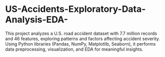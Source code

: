 # US-Accidents-Exploratory-Data-Analysis-EDA-
This project analyzes a U.S. road accident dataset with 7.7 million records and 46 features, exploring patterns and factors affecting accident severity. Using Python libraries (Pandas, NumPy, Matplotlib, Seaborn), it performs data preprocessing, visualization, and EDA for meaningful insights.
